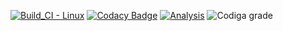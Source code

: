 [![Build_CI - Linux](https://github.com/chvijaykrishna/M1_PowerBillVariousSegments/actions/workflows/c-cpp.yml/badge.svg)](https://github.com/chvijaykrishna/M1_PowerBillVariousSegments/actions/workflows/c-cpp.yml)
[![Codacy Badge](https://app.codacy.com/project/badge/Grade/e101a1c64086447987eb5311d74ffd11)](https://www.codacy.com/gh/chvijaykrishna/M1_PowerBillVariousSegments/dashboard?utm_source=github.com&amp;utm_medium=referral&amp;utm_content=chvijaykrishna/M1_PowerBillVariousSegments&amp;utm_campaign=Badge_Grade)
[![Analysis](https://github.com/chvijaykrishna/M1_PowerBillVariousSegments/actions/workflows/Analysis.yml/badge.svg)](https://github.com/chvijaykrishna/M1_PowerBillVariousSegments/actions/workflows/Analysis.yml)
![Codiga grade](https://api.codiga.io/project/32246/status/svg)
